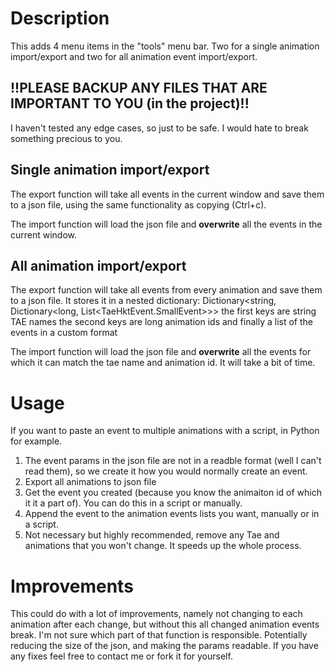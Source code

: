 # Description

This adds 4 menu items in the "tools" menu bar. Two for a single animation import/export and two for all animation event import/export.

## !!PLEASE BACKUP ANY FILES THAT ARE IMPORTANT TO YOU (in the project)!!

I haven't tested any edge cases, so just to be safe. I would hate to break something precious to you.

## Single animation import/export

The export function will take all events in the current window and save them to a json file, using the same functionality as copying (Ctrl+c).

The import function will load the json file and **overwrite** all the events in the current window.

## All animation import/export

The export function will take all events from every animation and save them to a json file. It stores it in a nested dictionary: Dictionary<string, Dictionary<long, List<TaeHktEvent.SmallEvent>>>
the first keys are string TAE names
the second keys are long animation ids
and finally a list of the events in a custom format

The import function will load the json file and **overwrite** all the events for which it can match the tae name and animation id. It will take a bit of time.

# Usage

If you want to paste an event to multiple animations with a script, in Python for example.
1. The event params in the json file are not in a readble format (well I can't read them), so we create it how you would normally create an event.
2. Export all animations to json file
3. Get the event you created (because you know the animaiton id of which it it a part of). You can do this in a script or manually.
4. Append the event to the animation events lists you want, manually or in a script.
5. Not necessary but highly recommended, remove any Tae and animations that you won't change. It speeds up the whole process.

# Improvements

This could do with a lot of improvements, namely not changing to each animation after each change, but without this all changed animation events break. I'm not sure which part of that function is responsible.
Potentially reducing the size of the json, and making the params readable. If you have any fixes feel free to contact me or fork it for yourself.
